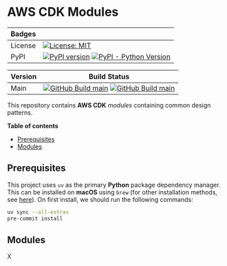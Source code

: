 # AWS CDK Modules

| Badges     |                                                                                                                                                                                                 |
|------------|-------------------------------------------------------------------------------------------------------------------------------------------------------------------------------------------------|
| License    | [![License: MIT](https://img.shields.io/badge/License-MIT-yellow.svg)](https://opensource.org/licenses/MIT)                                                                                     |
| PyPI       | [![PyPI version](https://badge.fury.io/py/aws-cdk-modules.svg)](https://badge.fury.io/py/aws-cdk-modules) [![PyPI - Python Version](https://img.shields.io/pypi/pyversions/aws-cdk-modules.svg)](https://pypi.org/project/aws-cdk-modules/) |

| Version | Build Status                                                                                                                                                                                                                                                                                                                                    |
|---------|-------------------------------------------------------------------------------------------------------------------------------------------------------------------------------------------------------------------------------------------------------------------------------------------------------------------------------------------------|
| Main    | [![GitHub Build main](https://github.com/collier-p-charlie/aws-cdk-modules/actions/workflows/run-tests.yaml/badge.svg)](https://github.com/collier-p-charlie/aws-cdk-modules/actions) [![GitHub Build main](https://github.com/collier-p-charlie/aws-cdk-modules/actions/workflows/python-publish.yaml/badge.svg)](https://github.com/collier-p-charlie/aws-cdk-modules/actions) |

This repository contains **AWS CDK** _modules_ containing common design patterns.

**Table of contents**

- [Prerequisites](#prerequisites)
- [Modules](#modules)


## Prerequisites

This project uses `uv` as the primary **Python** package dependency manager.
This can be installed on **macOS** using `brew` (for other installation methods, see [here](https://docs.astral.sh/uv/getting-started/installation/)).
On first install, we should run the following commands:

```bash
uv sync --all-extras
pre-commit install
```


## Modules

X
